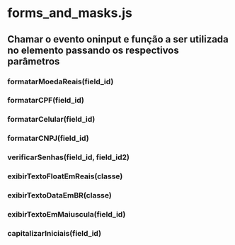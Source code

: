 # forms_and_masks.js 
## Chamar o evento oninput e função a ser utilizada no elemento passando os respectivos parâmetros

  ### formatarMoedaReais(field_id)
  
  ### formatarCPF(field_id)
  
  ### formatarCelular(field_id)
  
  ### formatarCNPJ(field_id)
  
  ### verificarSenhas(field_id, field_id2)

  ### exibirTextoFloatEmReais(classe)

  ### exibirTextoDataEmBR(classe)

  ### exibirTextoEmMaiuscula(field_id)

  ### capitalizarIniciais(field_id)

